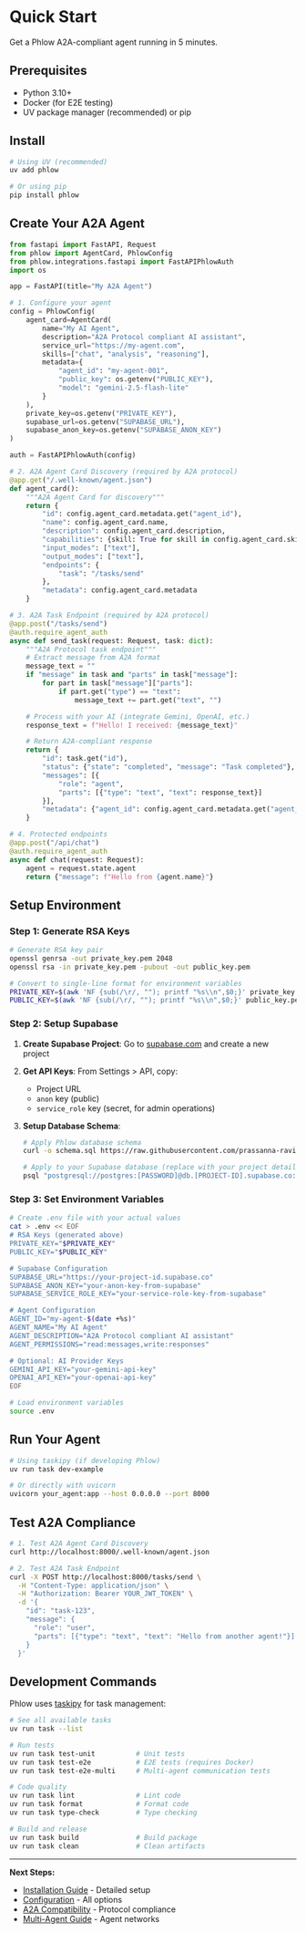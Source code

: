# Quick Start

Get a Phlow A2A-compliant agent running in 5 minutes.

## Prerequisites

- Python 3.10+
- Docker (for E2E testing)
- UV package manager (recommended) or pip

## Install

```bash
# Using UV (recommended)
uv add phlow

# Or using pip
pip install phlow
```

## Create Your A2A Agent

```python
from fastapi import FastAPI, Request
from phlow import AgentCard, PhlowConfig
from phlow.integrations.fastapi import FastAPIPhlowAuth
import os

app = FastAPI(title="My A2A Agent")

# 1. Configure your agent
config = PhlowConfig(
    agent_card=AgentCard(
        name="My AI Agent",
        description="A2A Protocol compliant AI assistant",
        service_url="https://my-agent.com",
        skills=["chat", "analysis", "reasoning"],
        metadata={
            "agent_id": "my-agent-001",
            "public_key": os.getenv("PUBLIC_KEY"),
            "model": "gemini-2.5-flash-lite"
        }
    ),
    private_key=os.getenv("PRIVATE_KEY"),
    supabase_url=os.getenv("SUPABASE_URL"),
    supabase_anon_key=os.getenv("SUPABASE_ANON_KEY")
)

auth = FastAPIPhlowAuth(config)

# 2. A2A Agent Card Discovery (required by A2A protocol)
@app.get("/.well-known/agent.json")
def agent_card():
    """A2A Agent Card for discovery"""
    return {
        "id": config.agent_card.metadata.get("agent_id"),
        "name": config.agent_card.name,
        "description": config.agent_card.description,
        "capabilities": {skill: True for skill in config.agent_card.skills},
        "input_modes": ["text"],
        "output_modes": ["text"],
        "endpoints": {
            "task": "/tasks/send"
        },
        "metadata": config.agent_card.metadata
    }

# 3. A2A Task Endpoint (required by A2A protocol)
@app.post("/tasks/send")
@auth.require_agent_auth
async def send_task(request: Request, task: dict):
    """A2A Protocol task endpoint"""
    # Extract message from A2A format
    message_text = ""
    if "message" in task and "parts" in task["message"]:
        for part in task["message"]["parts"]:
            if part.get("type") == "text":
                message_text += part.get("text", "")

    # Process with your AI (integrate Gemini, OpenAI, etc.)
    response_text = f"Hello! I received: {message_text}"

    # Return A2A-compliant response
    return {
        "id": task.get("id"),
        "status": {"state": "completed", "message": "Task completed"},
        "messages": [{
            "role": "agent",
            "parts": [{"type": "text", "text": response_text}]
        }],
        "metadata": {"agent_id": config.agent_card.metadata.get("agent_id")}
    }

# 4. Protected endpoints
@app.post("/api/chat")
@auth.require_agent_auth
async def chat(request: Request):
    agent = request.state.agent
    return {"message": f"Hello from {agent.name}"}
```

## Setup Environment

### Step 1: Generate RSA Keys

```bash
# Generate RSA key pair
openssl genrsa -out private_key.pem 2048
openssl rsa -in private_key.pem -pubout -out public_key.pem

# Convert to single-line format for environment variables
PRIVATE_KEY=$(awk 'NF {sub(/\r/, ""); printf "%s\\n",$0;}' private_key.pem)
PUBLIC_KEY=$(awk 'NF {sub(/\r/, ""); printf "%s\\n",$0;}' public_key.pem)
```

### Step 2: Setup Supabase

1. **Create Supabase Project**: Go to [supabase.com](https://supabase.com) and create a new project

2. **Get API Keys**: From Settings > API, copy:
   - Project URL
   - `anon` key (public)
   - `service_role` key (secret, for admin operations)

3. **Setup Database Schema**:
   ```bash
   # Apply Phlow database schema
   curl -o schema.sql https://raw.githubusercontent.com/prassanna-ravishankar/phlow/main/docs/database-schema.sql

   # Apply to your Supabase database (replace with your project details)
   psql "postgresql://postgres:[PASSWORD]@db.[PROJECT-ID].supabase.co:5432/postgres" -f schema.sql
   ```

### Step 3: Set Environment Variables

```bash
# Create .env file with your actual values
cat > .env << EOF
# RSA Keys (generated above)
PRIVATE_KEY="$PRIVATE_KEY"
PUBLIC_KEY="$PUBLIC_KEY"

# Supabase Configuration
SUPABASE_URL="https://your-project-id.supabase.co"
SUPABASE_ANON_KEY="your-anon-key-from-supabase"
SUPABASE_SERVICE_ROLE_KEY="your-service-role-key-from-supabase"

# Agent Configuration
AGENT_ID="my-agent-$(date +%s)"
AGENT_NAME="My AI Agent"
AGENT_DESCRIPTION="A2A Protocol compliant AI assistant"
AGENT_PERMISSIONS="read:messages,write:responses"

# Optional: AI Provider Keys
GEMINI_API_KEY="your-gemini-api-key"
OPENAI_API_KEY="your-openai-api-key"
EOF

# Load environment variables
source .env
```

## Run Your Agent

```bash
# Using taskipy (if developing Phlow)
uv run task dev-example

# Or directly with uvicorn
uvicorn your_agent:app --host 0.0.0.0 --port 8000
```

## Test A2A Compliance

```bash
# 1. Test A2A Agent Card Discovery
curl http://localhost:8000/.well-known/agent.json

# 2. Test A2A Task Endpoint
curl -X POST http://localhost:8000/tasks/send \
  -H "Content-Type: application/json" \
  -H "Authorization: Bearer YOUR_JWT_TOKEN" \
  -d '{
    "id": "task-123",
    "message": {
      "role": "user",
      "parts": [{"type": "text", "text": "Hello from another agent!"}]
    }
  }'
```

## Development Commands

Phlow uses [taskipy](https://github.com/taskipy/taskipy) for task management:

```bash
# See all available tasks
uv run task --list

# Run tests
uv run task test-unit          # Unit tests
uv run task test-e2e           # E2E tests (requires Docker)
uv run task test-e2e-multi     # Multi-agent communication tests

# Code quality
uv run task lint               # Lint code
uv run task format             # Format code
uv run task type-check         # Type checking

# Build and release
uv run task build              # Build package
uv run task clean              # Clean artifacts
```

---

**Next Steps:**
- [Installation Guide](installation.md) - Detailed setup
- [Configuration](configuration.md) - All options
- [A2A Compatibility](a2a-compatibility.md) - Protocol compliance
- [Multi-Agent Guide](examples/multi-agent.md) - Agent networks

